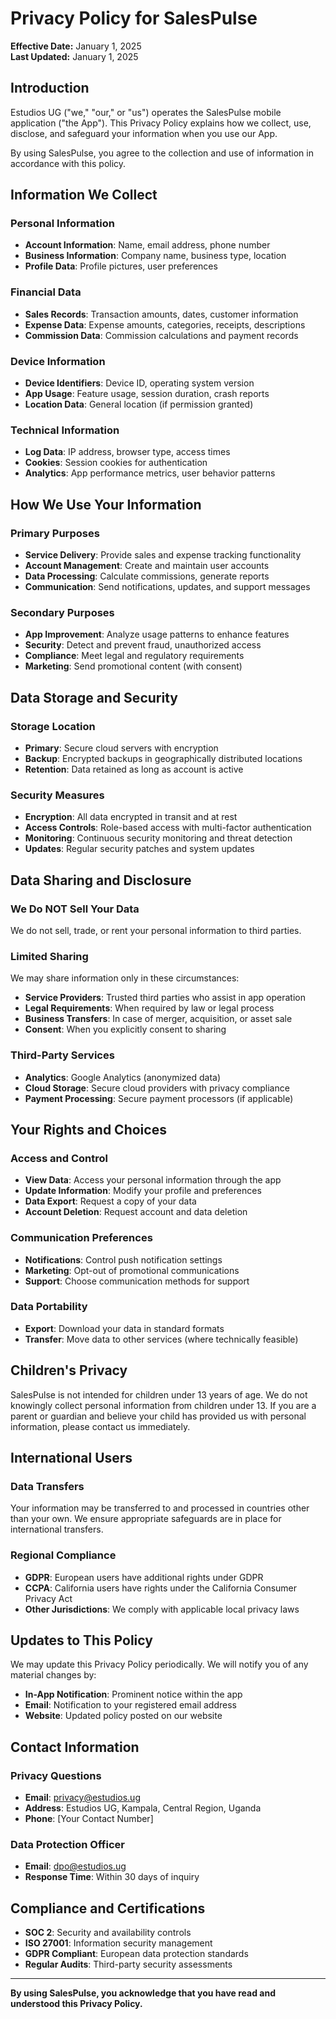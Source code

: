 # Privacy Policy for SalesPulse

**Effective Date:** January 1, 2025  
**Last Updated:** January 1, 2025

## Introduction

Estudios UG ("we," "our," or "us") operates the SalesPulse mobile application ("the App"). This Privacy Policy explains how we collect, use, disclose, and safeguard your information when you use our App.

By using SalesPulse, you agree to the collection and use of information in accordance with this policy.

## Information We Collect

### Personal Information
- **Account Information**: Name, email address, phone number
- **Business Information**: Company name, business type, location
- **Profile Data**: Profile pictures, user preferences

### Financial Data
- **Sales Records**: Transaction amounts, dates, customer information
- **Expense Data**: Expense amounts, categories, receipts, descriptions
- **Commission Data**: Commission calculations and payment records

### Device Information
- **Device Identifiers**: Device ID, operating system version
- **App Usage**: Feature usage, session duration, crash reports
- **Location Data**: General location (if permission granted)

### Technical Information
- **Log Data**: IP address, browser type, access times
- **Cookies**: Session cookies for authentication
- **Analytics**: App performance metrics, user behavior patterns

## How We Use Your Information

### Primary Purposes
- **Service Delivery**: Provide sales and expense tracking functionality
- **Account Management**: Create and maintain user accounts
- **Data Processing**: Calculate commissions, generate reports
- **Communication**: Send notifications, updates, and support messages

### Secondary Purposes
- **App Improvement**: Analyze usage patterns to enhance features
- **Security**: Detect and prevent fraud, unauthorized access
- **Compliance**: Meet legal and regulatory requirements
- **Marketing**: Send promotional content (with consent)

## Data Storage and Security

### Storage Location
- **Primary**: Secure cloud servers with encryption
- **Backup**: Encrypted backups in geographically distributed locations
- **Retention**: Data retained as long as account is active

### Security Measures
- **Encryption**: All data encrypted in transit and at rest
- **Access Controls**: Role-based access with multi-factor authentication
- **Monitoring**: Continuous security monitoring and threat detection
- **Updates**: Regular security patches and system updates

## Data Sharing and Disclosure

### We Do NOT Sell Your Data
We do not sell, trade, or rent your personal information to third parties.

### Limited Sharing
We may share information only in these circumstances:
- **Service Providers**: Trusted third parties who assist in app operation
- **Legal Requirements**: When required by law or legal process
- **Business Transfers**: In case of merger, acquisition, or asset sale
- **Consent**: When you explicitly consent to sharing

### Third-Party Services
- **Analytics**: Google Analytics (anonymized data)
- **Cloud Storage**: Secure cloud providers with privacy compliance
- **Payment Processing**: Secure payment processors (if applicable)

## Your Rights and Choices

### Access and Control
- **View Data**: Access your personal information through the app
- **Update Information**: Modify your profile and preferences
- **Data Export**: Request a copy of your data
- **Account Deletion**: Request account and data deletion

### Communication Preferences
- **Notifications**: Control push notification settings
- **Marketing**: Opt-out of promotional communications
- **Support**: Choose communication methods for support

### Data Portability
- **Export**: Download your data in standard formats
- **Transfer**: Move data to other services (where technically feasible)

## Children's Privacy

SalesPulse is not intended for children under 13 years of age. We do not knowingly collect personal information from children under 13. If you are a parent or guardian and believe your child has provided us with personal information, please contact us immediately.

## International Users

### Data Transfers
Your information may be transferred to and processed in countries other than your own. We ensure appropriate safeguards are in place for international transfers.

### Regional Compliance
- **GDPR**: European users have additional rights under GDPR
- **CCPA**: California users have rights under the California Consumer Privacy Act
- **Other Jurisdictions**: We comply with applicable local privacy laws

## Updates to This Policy

We may update this Privacy Policy periodically. We will notify you of any material changes by:
- **In-App Notification**: Prominent notice within the app
- **Email**: Notification to your registered email address
- **Website**: Updated policy posted on our website

## Contact Information

### Privacy Questions
- **Email**: privacy@estudios.ug
- **Address**: Estudios UG, Kampala, Central Region, Uganda
- **Phone**: [Your Contact Number]

### Data Protection Officer
- **Email**: dpo@estudios.ug
- **Response Time**: Within 30 days of inquiry

## Compliance and Certifications

- **SOC 2**: Security and availability controls
- **ISO 27001**: Information security management
- **GDPR Compliant**: European data protection standards
- **Regular Audits**: Third-party security assessments

---

**By using SalesPulse, you acknowledge that you have read and understood this Privacy Policy.**
